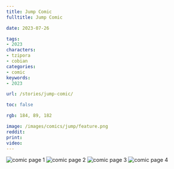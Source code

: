 ```yaml
---
title: Jump Comic
fulltitle: Jump Comic

date: 2023-07-26

tags:
- 2023
characters:
- tzipora
- cobian
categories:
- comic
keywords:
- 2023

url: /stories/jump-comic/

toc: false

rgb: 184, 89, 182

image: /images/comics/jump/feature.png
reddit:
print:
video:
---
```

![comic page 1](/images/comics/jump/1.jpg)
![comic page 2](/images/comics/jump/2.jpg)
![comic page 3](/images/comics/jump/3.jpg)
![comic page 4](/images/comics/jump/4.jpg)